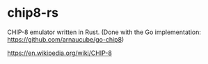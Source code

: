 # chip8-rs

CHIP-8 emulator written in Rust.
(Done with the Go implementation: https://github.com/arnaucube/go-chip8)

https://en.wikipedia.org/wiki/CHIP-8
